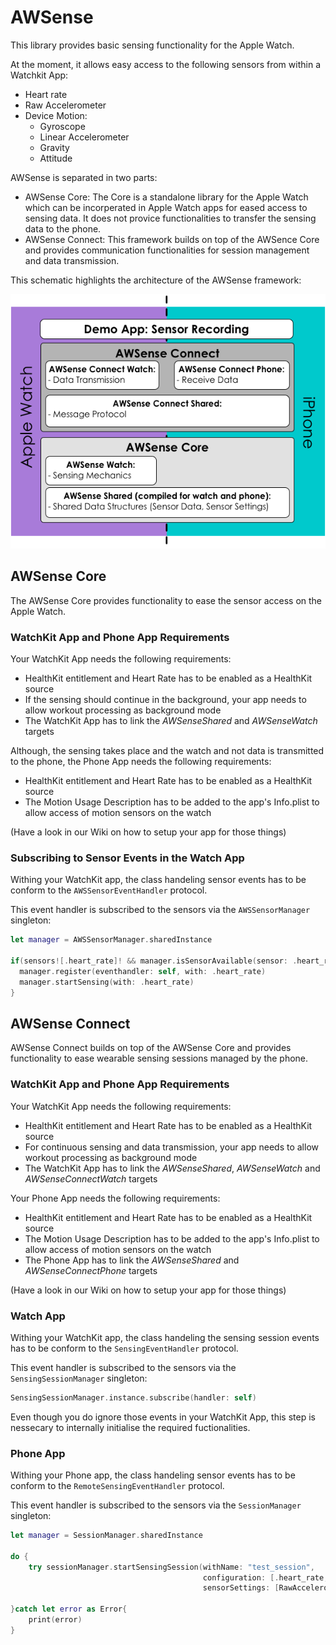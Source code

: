 # AWSense
This library provides basic sensing functionality for the Apple Watch. 

At the moment, it allows easy access to the following sensors from within a Watchkit App:
* Heart rate
* Raw Accelerometer
* Device Motion:
  * Gyroscope
  * Linear Accelerometer
  * Gravity
  * Attitude

AWSense is separated in two parts:
* AWSense Core: The Core is a standalone library for the Apple Watch which can be incorperated in Apple Watch apps for eased access to sensing data. It does not provice functionalities to transfer the sensing data to the phone.
* AWSense Connect: This framework builds on top of the AWSence Core and provides communication functionalities for session management and data transmission. 

This schematic highlights the architecture of the AWSense framework:

![schematics of architecture](https://github.com/MiezelKat/AWSense/blob/working/schematics-small.png)

## AWSense Core

The AWSense Core provides functionality to ease the sensor access on the Apple Watch. 

### WatchKit App and Phone App Requirements

Your WatchKit App needs the following requirements:
* HealthKit entitlement and Heart Rate has to be enabled as a HealthKit source
* If the sensing should continue in the background, your app needs to allow workout processing as background mode
* The WatchKit App has to link the *AWSenseShared* and *AWSenseWatch* targets

Although, the sensing takes place and the watch and not data is transmitted to the phone, the Phone App needs the following requirements:
* HealthKit entitlement and Heart Rate has to be enabled as a HealthKit source
* The Motion Usage Description has to be added to the app's Info.plist to allow access of motion sensors on the watch

(Have a look in our Wiki on how to setup your app for those things)

### Subscribing to Sensor Events in the Watch App

Withing your WatchKit app, the class handeling sensor events has to be conform to the `AWSSensorEventHandler` protocol. 

This event handler is subscribed to the sensors via the `AWSSensorManager` singleton:

``` Swift
let manager = AWSSensorManager.sharedInstance
        
if(sensors![.heart_rate]! && manager.isSensorAvailable(sensor: .heart_rate)){
  manager.register(eventhandler: self, with: .heart_rate)
  manager.startSensing(with: .heart_rate)
}
```

## AWSense Connect

AWSense Connect builds on top of the AWSense Core and provides functionality to ease wearable sensing sessions managed by the phone.  

### WatchKit App and Phone App Requirements

Your WatchKit App needs the following requirements:
* HealthKit entitlement and Heart Rate has to be enabled as a HealthKit source
* For continuous sensing and data transmission, your app needs to allow workout processing as background mode
* The WatchKit App has to link the *AWSenseShared*, *AWSenseWatch* and *AWSenseConnectWatch* targets

Your Phone App needs the following requirements:
* HealthKit entitlement and Heart Rate has to be enabled as a HealthKit source
* The Motion Usage Description has to be added to the app's Info.plist to allow access of motion sensors on the watch
* The Phone App has to link the *AWSenseShared* and *AWSenseConnectPhone* targets

(Have a look in our Wiki on how to setup your app for those things)

### Watch App

Withing your WatchKit app, the class handeling the sensing session events has to be conform to the `SensingEventHandler` protocol. 

This event handler is subscribed to the sensors via the `SensingSessionManager` singleton:

``` Swift
SensingSessionManager.instance.subscribe(handler: self)
```

Even though you do ignore those events in your WatchKit App, this step is nessecary to internally initialise the required fuctionalities.

### Phone App

Withing your Phone app, the class handeling sensor events has to be conform to the `RemoteSensingEventHandler` protocol. 

This event handler is subscribed to the sensors via the `SessionManager` singleton:

``` Swift
let manager = SessionManager.sharedInstance
        
do {
    try sessionManager.startSensingSession(withName: "test_session", 
                                           configuration: [.heart_rate, .accelerometer], 
                                           sensorSettings: [RawAccelerometerSensorSettings(withIntervall_Hz: 1.0)])
            
}catch let error as Error{
    print(error)
}
```


